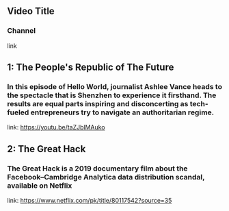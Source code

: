 ## Video Title
### Channel
link

## 1: The People's Republic of The Future
### In this episode of Hello World, journalist Ashlee Vance heads to the spectacle that is Shenzhen to experience it firsthand. The results are equal parts inspiring and disconcerting as tech-fueled entrepreneurs try to navigate an authoritarian regime.
link: https://youtu.be/taZJblMAuko

## 2: The Great Hack
### The Great Hack is a 2019 documentary film about the Facebook–Cambridge Analytica data distribution scandal, available on Netflix
link: https://www.netflix.com/pk/title/80117542?source=35